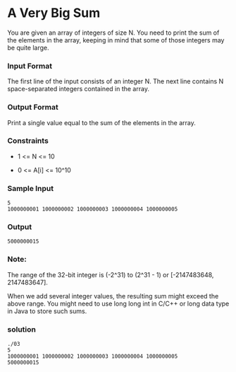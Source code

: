 # A Very Big Sum

You are given an array of integers of size N. You need to print the sum of the elements in the array, keeping in mind that some of those integers may be quite large.

### Input Format

The first line of the input consists of an integer N. The next line contains N space-separated integers contained in the array.

### Output Format

Print a single value equal to the sum of the elements in the array.

### Constraints

* 1 <= N <= 10

* 0 <= A[i] <= 10^10

### Sample Input

```
5
1000000001 1000000002 1000000003 1000000004 1000000005
```

### Output

```
5000000015
```

### Note:

The range of the 32-bit integer is (-2^31) to (2^31 - 1) or [-2147483648, 2147483647].

When we add several integer values, the resulting sum might exceed the above range. You might need to use long long int in C/C++ or long data type in Java to store such sums.

### solution

```
./03
5
1000000001 1000000002 1000000003 1000000004 1000000005
5000000015
```